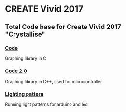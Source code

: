 # CREATE Vivid 2017

## Total Code base for Create Vivid 2017 "Crystallise"

### [Code](https://github.com/will-weng/vivid17/tree/master/Code)

Graphing library in C

### [Code 2.0](https://github.com/will-weng/vivid17/tree/master/Code%202.0)

Graphing library in C++, used for microcontroller

### [Lighting pattern](https://github.com/will-weng/vivid17/tree/master/lighting_patterns)

Running light patterns for arduino and led